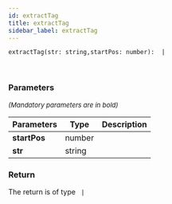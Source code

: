 ```yaml
---
id: extractTag
title: extractTag
sidebar_label: extractTag
---
```


```tsx
extractTag(str: string,startPos: number):  | 
```
<br/>



### Parameters

<font size="2"><i>(Mandatory parameters are in bold)</i></font>

| Parameters | Type | Description |
| --------- | ---- | ----------- |
| **startPos** | number |  |
| **str** | string |  |


### Return



The return is of type <code> | </code>